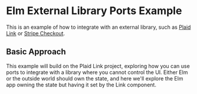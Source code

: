 # Elm External Library Ports Example

This is an example of how to integrate with an external library, such as [Plaid 
Link](https://plaid.com/docs/#integrating-with-link) or [Stripe 
Checkout](https://stripe.com/payments/checkout).

## Basic Approach

This example will build on the Plaid Link project, exploring how you can use ports to integrate with a library 
where you cannot control the UI. Either Elm or the outside world should own the state, and here we'll explore 
the Elm app owning the state but having it set by the Link component.
